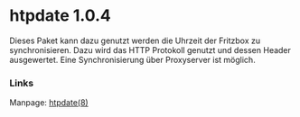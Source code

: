 # htpdate 1.0.4

Dieses Paket kann dazu genutzt werden die Uhrzeit der Fritzbox zu
synchronisieren. Dazu wird das HTTP Protokoll genutzt und dessen Header
ausgewertet. Eine Synchronisierung über Proxyserver ist möglich.

### Links

Manpage:
[htpdate(8)](http://linux.die.net/man/8/htpdate)
